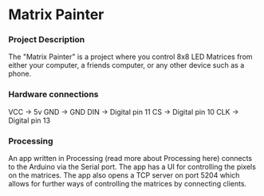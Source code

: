# Matrix Painter

### Project Description
The "Matrix Painter" is a project where you control 8x8 LED Matrices from either your computer, a friends computer, or any other device such as a phone.

### Hardware connections
VCC -> 5v
GND -> GND
DIN -> Digital pin 11
CS -> Digital pin 10
CLK -> Digital pin 13

### Processing
An app written in Processing (read more about Processing here) connects to the Arduino via the Serial port.
The app has a UI for controlling the pixels on the matrices.
The app also opens a TCP server on port 5204 which allows for further ways of controlling the matrices by connecting clients.
